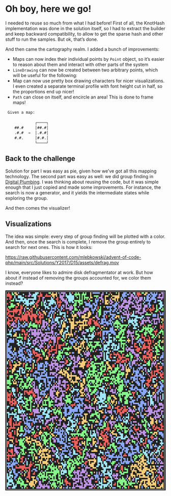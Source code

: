 # Oh boy, here we go!

I needed to reuse so much from what I had before! First of all, the KnotHash
implementation was done in the solution itself, so I had to extract the builder
and keep backward compatibility, to allow to get the sparse hash and other stuff
to run the samples. But ok, that’s done.

And then came the cartography realm. I added a bunch of improvements:

* Maps can now index their individual points by `Point` object, so it’s easier
  to reason about them and interact with other parts of the system
* `LineDrawing` can now be created between two arbitrary points, which will be
  useful for the following:
* Map can now use pretty box drawing characters for nicer visualizations. I even
  created a separate terminal profile with font height cut in half, so the proportions
  end up nicer!
* `Path` can close on itself, and encircle an area! This is done to frame maps!

```
 Given a map:
 
             ┌────┐
    ##.#     │##.#│
    .#.#  →  │.#.#│
    #.#.     │#.#.│
             └────┘
```

## Back to the challenge

Solution for part I was easy as pie, given how we’ve got all this mapping technology.
The second part was easy as well: we did group finding in [Digital Plumbing](../D12/Readme.md).
I was thinking about reusing the code, but it was simple enough that I just copied and
made some improvements. For instance, the search is now a generator, and it yields
the intermediate states while exploring the group.

And then comes the visualizer!

## Visualizations

The idea was simple: every step of group finding will be plotted with a color. And then,
once the search is complete, I remove the group entirely to search for next ones. This is
how it looks:

https://raw.githubusercontent.com/mlebkowski/advent-of-code-php/main/src/Solutions/Y2017/D15/assets/defrag.mov

I know, everyone likes to admire disk defragmentator at work. But how about if instead of
removing the groups accounted for, we color them instead?

![](assets/mosaic.png)
